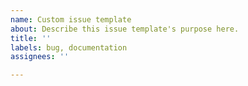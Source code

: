 ```yaml
---
name: Custom issue template
about: Describe this issue template's purpose here.
title: ''
labels: bug, documentation
assignees: ''

---
```



